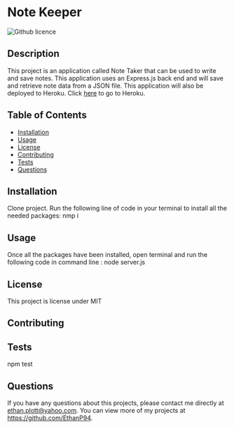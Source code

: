 # Note Keeper
  ![Github licence](http://img.shields.io/badge/license-MIT-blue.svg)
  
  ## Description 
  This project is an application called Note Taker that can be used to write and save notes. This application uses an Express.js back end and will save and retrieve note data from a JSON file. This application will also be deployed to Heroku. 
  Click [here](https://warm-wildwood-26018.herokuapp.com/) to go to Heroku. 

  ## Table of Contents
  * [Installation](#installation)
  * [Usage](#usage)
  * [License](#license)
  * [Contributing](#contributing)
  * [Tests](#tests)
  * [Questions](#questions)
  
  ## Installation 
  Clone project. Run the following line of code in your terminal to install all the needed packages: nmp i
  ## Usage 
  Once all the packages have been installed, open terminal and run the following code in command line : node server.js
  ## License 
  This project is license under MIT
  ## Contributing 
  
  ## Tests
  npm test
  ## Questions
  If you have any questions about this projects, please contact me directly at ethan.plott@yahoo.com. You can view more of my projects at https://github.com/EthanP94.

